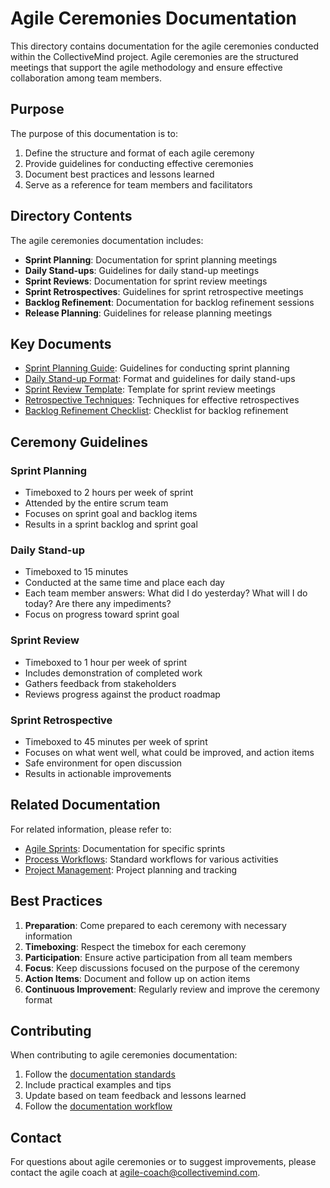 # Agile Ceremonies Documentation

This directory contains documentation for the agile ceremonies conducted within the CollectiveMind project. Agile ceremonies are the structured meetings that support the agile methodology and ensure effective collaboration among team members.

## Purpose

The purpose of this documentation is to:

1. Define the structure and format of each agile ceremony
2. Provide guidelines for conducting effective ceremonies
3. Document best practices and lessons learned
4. Serve as a reference for team members and facilitators

## Directory Contents

The agile ceremonies documentation includes:

- **Sprint Planning**: Documentation for sprint planning meetings
- **Daily Stand-ups**: Guidelines for daily stand-up meetings
- **Sprint Reviews**: Documentation for sprint review meetings
- **Sprint Retrospectives**: Guidelines for sprint retrospective meetings
- **Backlog Refinement**: Documentation for backlog refinement sessions
- **Release Planning**: Guidelines for release planning meetings

## Key Documents

- [Sprint Planning Guide](./sprint-planning-guide.md): Guidelines for conducting sprint planning
- [Daily Stand-up Format](./daily-standup-format.md): Format and guidelines for daily stand-ups
- [Sprint Review Template](./sprint-review-template.md): Template for sprint review meetings
- [Retrospective Techniques](./retrospective-techniques.md): Techniques for effective retrospectives
- [Backlog Refinement Checklist](./backlog-refinement-checklist.md): Checklist for backlog refinement

## Ceremony Guidelines

### Sprint Planning

- Timeboxed to 2 hours per week of sprint
- Attended by the entire scrum team
- Focuses on sprint goal and backlog items
- Results in a sprint backlog and sprint goal

### Daily Stand-up

- Timeboxed to 15 minutes
- Conducted at the same time and place each day
- Each team member answers: What did I do yesterday? What will I do today? Are there any impediments?
- Focus on progress toward sprint goal

### Sprint Review

- Timeboxed to 1 hour per week of sprint
- Includes demonstration of completed work
- Gathers feedback from stakeholders
- Reviews progress against the product roadmap

### Sprint Retrospective

- Timeboxed to 45 minutes per week of sprint
- Focuses on what went well, what could be improved, and action items
- Safe environment for open discussion
- Results in actionable improvements

## Related Documentation

For related information, please refer to:

- [Agile Sprints](../sprints/): Documentation for specific sprints
- [Process Workflows](../../process/workflows/): Standard workflows for various activities
- [Project Management](../../project-management/): Project planning and tracking

## Best Practices

1. **Preparation**: Come prepared to each ceremony with necessary information
2. **Timeboxing**: Respect the timebox for each ceremony
3. **Participation**: Ensure active participation from all team members
4. **Focus**: Keep discussions focused on the purpose of the ceremony
5. **Action Items**: Document and follow up on action items
6. **Continuous Improvement**: Regularly review and improve the ceremony format

## Contributing

When contributing to agile ceremonies documentation:

1. Follow the [documentation standards](../../process/standards/documentation-standards.md)
2. Include practical examples and tips
3. Update based on team feedback and lessons learned
4. Follow the [documentation workflow](../../process/workflows/documentation-workflow.md)

## Contact

For questions about agile ceremonies or to suggest improvements, please contact the agile coach at [agile-coach@collectivemind.com](mailto:agile-coach@collectivemind.com). 